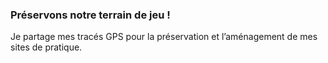 ### Préservons notre terrain de jeu !

Je partage mes tracés GPS pour la préservation et l’aménagement de mes sites de pratique.
